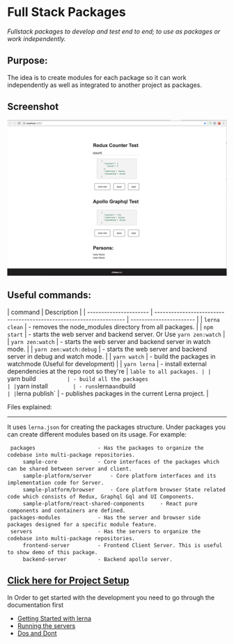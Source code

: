 # Full Stack Packages

_Fullstack packages to develop and test end to end; to use as packages or work independently._

## Purpose:

The idea is to create modules for each package so it can work independently as well as integrated to another project as packages.

## Screenshot

![screencast](./ScreenShot.png)

## Useful commands:

| command                | Description                                                         |
| ---------------------- | ------------------------------------------------------------------- | ----------------------- |
| `lerna clean`          | - removes the node_modules directory from all packages.             |
| `npm start`            | - starts the web server and backend server. Or Use `yarn zen:watch` |
| `yarn zen:watch`       | - starts the web server and backend server in watch mode.           |
| `yarn zen:watch:debug` | - starts the web server and backend server in debug and watch mode. |
| `yarn watch`           | - build the packages in watchmode (Useful for development)          |
| `yarn lerna`           | - install external dependencies at the repo root so they're         | `lable to all packages. |
| `yarn build`           | - build all the packages                                            |
| `yarn install`         | - runs `lerna` and `build`                                          |
| `lerna publish`        | - publishes packages in the current Lerna project.                  |

Files explained:

---

It uses `lerna.json` for creating the packages structure. Under packages you can create different modules based on its usage. For example:

     packages                    - Has the packages to organize the codebase into multi-package repositories.
         sample-core             - Core interfaces of the packages which can be shared between server and client.
         sample-platform/server      - Core platform interfaces and its implementation code for Server.
         sample-platform/browser     - Core platform browser State related code which consists of Redux, Graphql Gql and UI Components.
         sample-platform/react-shared-components     - React pure components and containers are defined.
     packages-modules            - Has the server and browser side packages designed for a specific module feature.
     servers                     - Has the servers to organize the codebase into multi-package repositories.
         frontend-server         - Frontend Client Server. This is useful to show demo of this package.
         backend-server          - Backend apollo server.

## [Click here for Project Setup](docs/development/CodeContribution/Project_Setup.md)

In Order to get started with the development you need to go through the
documentation first

- [Getting Started with lerna](./docs/development/CodeContribution/lerna-build-tools.md)
- [Running the servers](./docs/development/CodeContribution/How_to_Run_Various_Options.md)
- [Dos and Dont](./docs/development/CodeContribution/DoAndDont.md)
